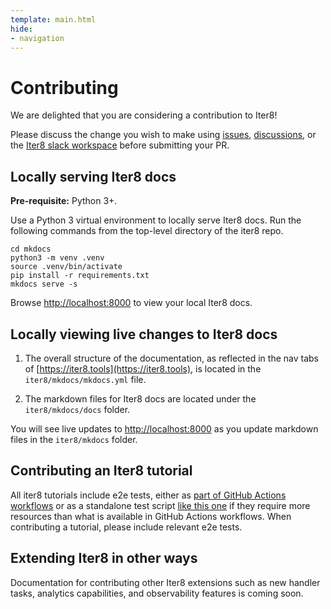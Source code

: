 ```yaml
---
template: main.html
hide:
- navigation
---
```


# Contributing
We are delighted that you are considering a contribution to Iter8!

Please discuss the change you wish to make using [issues](https://github.com/iter8-tools/iter8/issues), [discussions](https://github.com/iter8-tools/iter8/discussions), or the [Iter8 slack workspace](https://join.slack.com/t/iter8-tools/shared_invite/zt-awl2se8i-L0pZCpuHntpPejxzLicbmw) before submitting your PR.

## Locally serving Iter8 docs
**Pre-requisite:** Python 3+. 

Use a Python 3 virtual environment to locally serve Iter8 docs. Run the following commands from the top-level directory of the iter8 repo.

```shell
cd mkdocs
python3 -m venv .venv
source .venv/bin/activate
pip install -r requirements.txt
mkdocs serve -s
```

Browse [http://localhost:8000](http://localhost:8000) to view your local Iter8 docs.

## Locally viewing live changes to Iter8 docs
1. The overall structure of the documentation, as reflected in the nav tabs of [https://iter8.tools](https://iter8.tools), is located in the `iter8/mkdocs/mkdocs.yml` file.

2. The markdown files for Iter8 docs are located under the `iter8/mkdocs/docs` folder.

You will see live updates to [http://localhost:8000](http://localhost:8000) as you update markdown files in the `iter8/mkdocs` folder.

## Contributing an Iter8 tutorial
All iter8 tutorials include e2e tests, either as [part of GitHub Actions workflows](https://github.com/iter8-tools/iter8/blob/master/.github/workflows/knative-e2e-tests.yaml) or as a standalone test script [like this one](https://github.com/iter8-tools/iter8/blob/master/samples/knative/mirroring/e2etest.sh) if they require more resources than what is available in GitHub Actions workflows. When contributing a tutorial, please include relevant e2e tests.

## Extending Iter8 in other ways
Documentation for contributing other Iter8 extensions such as new handler tasks, analytics capabilities, and observability features is coming soon.
